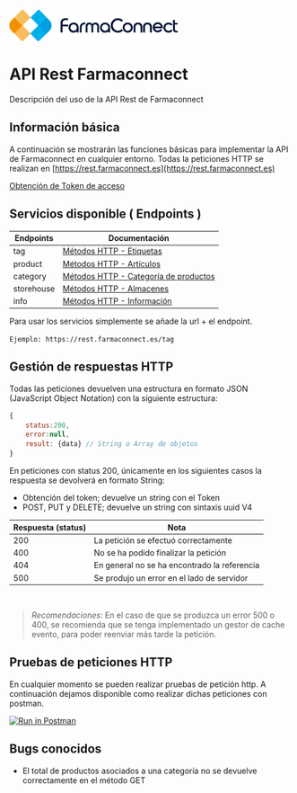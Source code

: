 ![Image of Yaktocat](/img/logo-dark.png)



# API Rest Farmaconnect
Descripción del uso de la API Rest de Farmaconnect

## Información básica
A continuación se mostrarán las funciones básicas para implementar la API de Farmaconnect en cualquier entorno. Todas la peticiones HTTP se realizan en [https://rest.farmaconnect.es](https://rest.farmaconnect.es)

[Obtención de Token de acceso](/lang/es/token.md)


## Servicios disponible ( Endpoints )

Endpoints                    | Documentación                                                   |
------------------------     | ------------------------                                        |
tag                          | [Métodos HTTP - Etiquetas](/lang/es/tag.md)                     |
product                      | [Métodos HTTP - Artículos](/lang/es/product.md)                 |
category                     | [Métodos HTTP - Categoría de productos ](/lang/es/category.md)  |
storehouse                   | [Métodos HTTP - Almacenes](/lang/es/storehouse.md)              |
info                         | [Métodos HTTP - Información](/lang/es/info.md)                  |

Para usar los servicios simplemente se añade la url + el endpoint.

`Ejemplo: https://rest.farmaconnect.es/tag`

## Gestión de respuestas HTTP
Todas las peticiones devuelven una estructura en formato JSON (JavaScript Object Notation) con la siguiente estructura:

```javascript
{
    status:200,
    error:null,
    result: {data} // String o Array de objetos
}
```

En peticiones con status 200, únicamente en los siguientes casos la respuesta se devolverá en formato String:
- Obtención del token; devuelve un string con el Token
- POST, PUT y DELETE; devuelve un string con sintaxis uuid V4

Respuesta (status)                  | Nota                      |
------------------------    | ------------------------  |
200 | La petición se efectuó correctamente|
400 | No se ha podido finalizar la petición |
404 | En general no se ha encontrado la referencia |
500 | Se produjo un error en el lado de servidor |

` `
> *Recomendaciones*: En el caso de que se produzca un error 500 o 400, se recomienda que se tenga implementado un gestor de cache evento, para poder reenviar más tarde la petición.

## Pruebas de peticiones HTTP
En cualquier momento se pueden realizar pruebas de petición http. A continuación dejamos disponible como realizar dichas peticiones con postman.


[![Run in Postman](https://run.pstmn.io/button.svg)](https://app.getpostman.com/run-collection/e786fe99b60ba75b87a8)

## Bugs conocidos
- El total de productos asociados a una categoría no se devuelve correctamente en el método GET
